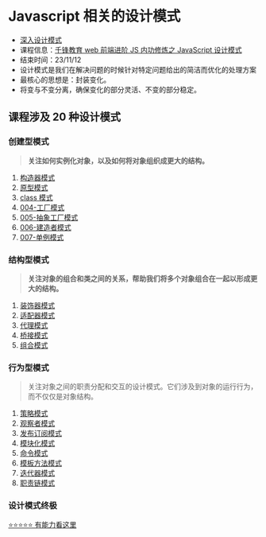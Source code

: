 # Javascript 相关的设计模式

-   [深入设计模式](https://refactoringguru.cn/design-patterns)
-   课程信息：[千锋教育 web 前端进阶 JS 内功修炼之 JavaScript 设计模式](https://www.bilibili.com/video/BV1MP4y127kd/?p=3&share_source=copy_web&vd_source=14e1927630ac217da52cc6bc365f04ec)
-   结束时间：23/11/12
-   设计模式是我们在解决问题的时候针对特定问题给出的简洁而优化的处理方案
-   最核心的思想是：封装变化。
-   将变与不变分离，确保变化的部分灵活、不变的部分稳定。

## **课程涉及 20 种设计模式**

### **创建型模式**

> **关注如何实例化对象，以及如何将对象组织成更大的结构。**

1. [构造器模式](https://github.com/dayDreamer-byte/reading-notes/tree/main/JavaScript%E8%AE%BE%E8%AE%A1%E6%A8%A1%E5%BC%8F/001-%E6%9E%84%E9%80%A0%E5%99%A8%E6%A8%A1%E5%BC%8F)
2. [原型模式](https://github.com/dayDreamer-byte/reading-notes/tree/main/JavaScript%E8%AE%BE%E8%AE%A1%E6%A8%A1%E5%BC%8F/002-%E5%8E%9F%E5%9E%8B%E6%A8%A1%E5%BC%8F)
3. [class 模式](https://github.com/dayDreamer-byte/reading-notes/tree/main/JavaScript%E8%AE%BE%E8%AE%A1%E6%A8%A1%E5%BC%8F/003-Class%E6%A8%A1%E5%BC%8F)
4. [004-工厂模式](https://github.com/dayDreamer-byte/reading-notes/tree/main/JavaScript%E8%AE%BE%E8%AE%A1%E6%A8%A1%E5%BC%8F/004-%E5%B7%A5%E5%8E%82%E6%A8%A1%E5%BC%8F)
5. [005-抽象工厂模式](https://github.com/dayDreamer-byte/reading-notes/tree/main/JavaScript%E8%AE%BE%E8%AE%A1%E6%A8%A1%E5%BC%8F/005-%E6%8A%BD%E8%B1%A1%E5%B7%A5%E5%8E%82%E6%A8%A1%E5%BC%8F)
6. [006-建造者模式](https://github.com/dayDreamer-byte/reading-notes/tree/main/JavaScript%E8%AE%BE%E8%AE%A1%E6%A8%A1%E5%BC%8F/006-%E5%BB%BA%E9%80%A0%E8%80%85%E6%A8%A1%E5%BC%8F)
7. [007-单例模式](https://github.com/dayDreamer-byte/reading-notes/tree/main/JavaScript%E8%AE%BE%E8%AE%A1%E6%A8%A1%E5%BC%8F/007-%E5%8D%95%E4%BE%8B%E6%A8%A1%E5%BC%8F)

### **结构型模式**

> **关注对象的组合和类之间的关系，帮助我们将多个对象组合在一起以形成更大的结构。**

1. [装饰器模式](https://github.com/dayDreamer-byte/reading-notes/tree/main/JavaScript%E8%AE%BE%E8%AE%A1%E6%A8%A1%E5%BC%8F/008-%E8%A3%85%E9%A5%B0%E5%99%A8%E6%A8%A1%E5%BC%8F)
2. [适配器模式](https://github.com/dayDreamer-byte/reading-notes/tree/main/JavaScript%E8%AE%BE%E8%AE%A1%E6%A8%A1%E5%BC%8F/009-%E9%80%82%E9%85%8D%E5%99%A8%E6%A8%A1%E5%BC%8F)
3. [代理模式](https://github.com/dayDreamer-byte/reading-notes/tree/main/JavaScript%E8%AE%BE%E8%AE%A1%E6%A8%A1%E5%BC%8F/011-%E4%BB%A3%E7%90%86%E6%A8%A1%E5%BC%8F)
4. [桥接模式](https://github.com/dayDreamer-byte/reading-notes/tree/main/JavaScript%E8%AE%BE%E8%AE%A1%E6%A8%A1%E5%BC%8F/015-%E6%A1%A5%E6%8E%A5%E6%A8%A1%E5%BC%8F)
5. [组合模式](https://github.com/dayDreamer-byte/reading-notes/tree/main/JavaScript%E8%AE%BE%E8%AE%A1%E6%A8%A1%E5%BC%8F/016-%E7%BB%84%E5%90%88%E6%A8%A1%E5%BC%8F)

### **行为型模式**

> 关注对象之间的职责分配和交互的设计模式。它们涉及到对象的运行行为，而不仅仅是对象结构。

1. [策略模式](https://github.com/dayDreamer-byte/reading-notes/tree/main/JavaScript%E8%AE%BE%E8%AE%A1%E6%A8%A1%E5%BC%8F/010-%E7%AD%96%E7%95%A5%E6%A8%A1%E5%BC%8F)
2. [观察者模式](https://github.com/dayDreamer-byte/reading-notes/tree/main/JavaScript%E8%AE%BE%E8%AE%A1%E6%A8%A1%E5%BC%8F/012-%E8%A7%82%E5%AF%9F%E8%80%85%E6%A8%A1%E5%BC%8F)
3. [发布订阅模式](https://github.com/dayDreamer-byte/reading-notes/tree/main/JavaScript%E8%AE%BE%E8%AE%A1%E6%A8%A1%E5%BC%8F/013-%E5%8F%91%E5%B8%83%E8%AE%A2%E9%98%85%E6%A8%A1%E5%BC%8F)
4. [模块化模式](https://github.com/dayDreamer-byte/reading-notes/tree/main/JavaScript%E8%AE%BE%E8%AE%A1%E6%A8%A1%E5%BC%8F/014-%E6%A8%A1%E5%9D%97%E5%8C%96%E6%A8%A1%E5%BC%8F)
5. [命令模式](https://github.com/dayDreamer-byte/reading-notes/tree/main/JavaScript%E8%AE%BE%E8%AE%A1%E6%A8%A1%E5%BC%8F/017-%E5%91%BD%E4%BB%A4%E6%A8%A1%E5%BC%8F)
6. [模板方法模式](https://github.com/dayDreamer-byte/reading-notes/tree/main/JavaScript%E8%AE%BE%E8%AE%A1%E6%A8%A1%E5%BC%8F/018-%E6%A8%A1%E6%9D%BF%E6%96%B9%E6%B3%95%E6%A8%A1%E5%BC%8F)
7. [迭代器模式](https://github.com/dayDreamer-byte/reading-notes/tree/main/JavaScript%E8%AE%BE%E8%AE%A1%E6%A8%A1%E5%BC%8F/019-%E8%BF%AD%E4%BB%A3%E5%99%A8%E6%A8%A1%E5%BC%8F)
8. [职责链模式](https://github.com/dayDreamer-byte/reading-notes/tree/main/JavaScript%E8%AE%BE%E8%AE%A1%E6%A8%A1%E5%BC%8F/020-%E8%81%8C%E8%B4%A3%E9%93%BE%E6%A8%A1%E5%BC%8F)

### **设计模式终极**

[⭐⭐⭐⭐⭐ 有能力看这里](https://refactoringguru.cn/design-patterns)
